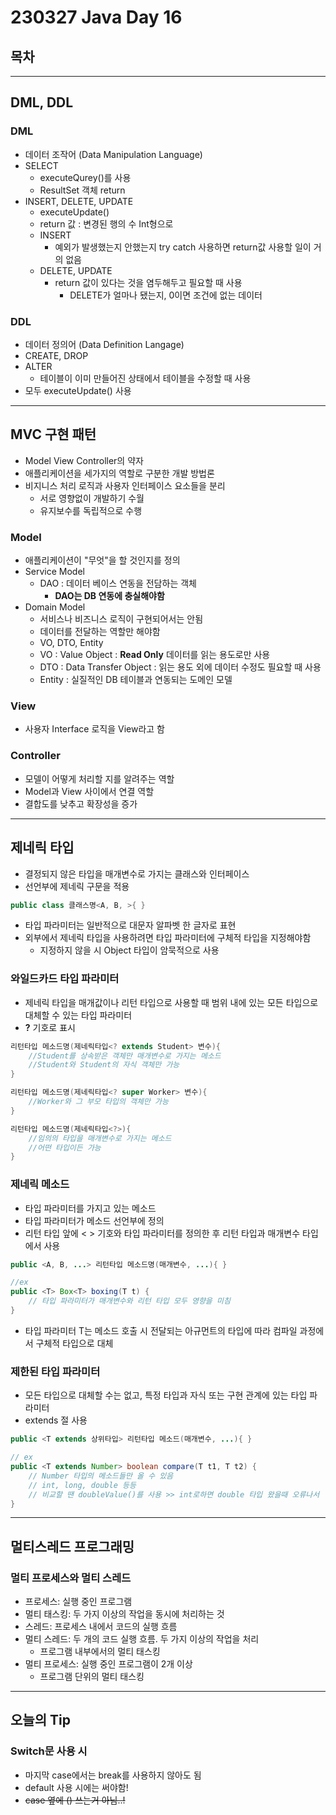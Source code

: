 # 230327 Java Day 16
## 목차
---
## DML, DDL
### DML
- 데이터 조작어 (Data Manipulation Language)
- SELECT 
  - executeQurey()를 사용
  - ResultSet 객체 return
- INSERT, DELETE, UPDATE 
  - executeUpdate()
  - return 값 : 변경된 행의 수 Int형으로
  - INSERT
    - 예외가 발생했는지 안했는지 try catch 사용하면 return값 사용할 일이 거의 없음
  - DELETE, UPDATE
    - return 값이 있다는 것을 염두해두고 필요할 때 사용
      - DELETE가 얼마나 됐는지, 0이면 조건에 없는 데이터
### DDL
- 데이터 정의어 (Data Definition Langage)
- CREATE, DROP
- ALTER
  - 테이블이 이미 만들어진 상태에서 테이블을 수정할 때 사용
- 모두 executeUpdate() 사용
---
## MVC 구현 패턴
- Model View Controller의 약자
- 애플리케이션을 세가지의 역할로 구분한 개발 방법론
- 비지니스 처리 로직과 사용자 인터페이스 요소들을 분리
  - 서로 영향없이 개발하기 수월
  - 유지보수를 독립적으로 수행
### Model
- 애플리케이션이 "무엇"을 할 것인지를 정의
- Service Model
  - DAO : 데이터 베이스 연동을 전담하는 객체
    - **DAO는 DB 연동에 충실해야함**
- Domain Model
  - 서비스나 비즈니스 로직이 구현되어서는 안됨
  - 데이터를 전달하는 역할만 해야함
  - VO, DTO, Entity
  - VO : Value Object : **Read Only** 데이터를 읽는 용도로만 사용 
  - DTO : Data Transfer Object : 읽는 용도 외에 데이터 수정도 필요할 때 사용
  - Entity : 실질적인 DB 테이블과 연동되는 도메인 모델
### View
- 사용자 Interface 로직을 View라고 함
### Controller
- 모델이 어떻게 처리할 지를 알려주는 역할
- Model과 View 사이에서 연결 역할
- 결합도를 낮추고 확장성을 증가

---
## 제네릭 타입
- 결정되지 않은 타입을 매개변수로 가지는 클래스와 인터페이스
- 선언부에 제네릭 구문을 적용
```java
public class 클래스명<A, B, >{ }
```
- 타입 파라미터는 일반적으로 대문자 알파벳 한 글자로 표현
- 외부에서 제네릭 타입을 사용하려면 타입 파라미터에 구체적 타입을 지정해야함
  - 지정하지 않을 시 Object 타입이 암묵적으로 사용

### 와일드카드 타입 파라미터
- 제네릭 타입을 매개값이나 리턴 타입으로 사용할 때 범위 내에 있는 모든 타입으로 대체할 수 있는 타입 파라미터
- **?** 기호로 표시
```java
리턴타입 메소드명(제네릭타입<? extends Student> 변수){
    //Student를 상속받은 객체만 매개변수로 가지는 메소드
    //Student와 Student의 자식 객체만 가능
}

리턴타입 메소드명(제네릭타입<? super Worker> 변수){
    //Worker와 그 부모 타입의 객체만 가능
}

리턴타입 메소드명(제네릭타입<?>){
    //임의의 타입을 매개변수로 가지는 메소드
    //어떤 타입이든 가능
}
```

### 제네릭 메소드
- 타입 파라미터를 가지고 있는 메소드
- 타입 파라미터가 메소드 선언부에 정의
- 리턴 타입 앞에 < > 기호와 타입 파라미터를 정의한 후 리턴 타입과 매개변수 타입에서 사용
```java
public <A, B, ...> 리턴타입 메소드명(매개변수, ...){ }

//ex
public <T> Box<T> boxing(T t) {
    // 타입 파라미터가 매개변수와 리턴 타입 모두 영향을 미침
}
```
- 타입 파라미터 T는 메소드 호출 시 전달되는 아규먼트의 타입에 따라 컴파일 과정에서 구체적 타입으로 대체

### 제한된 타입 파라미터
- 모든 타입으로 대체할 수는 없고, 특정 타입과 자식 또는 구현 관계에 있는 타입 파라미터
- extends 절 사용
```java
public <T extends 상위타입> 리턴타입 메소드(매개변수, ...){ }

// ex
public <T extends Number> boolean compare(T t1, T t2) {
    // Number 타입의 메소드들만 올 수 있음
    // int, long, double 등등
    // 비교할 땐 doubleValue()를 사용 >> int로하면 double 타입 왔을때 오류나서
}
```
---
## 멀티스레드 프로그래밍
### 멀티 프로세스와 멀티 스레드
- 프로세스: 실행 중인 프로그램
- 멀티 태스킹: 두 가지 이상의 작업을 동시에 처리하는 것
- 스레드: 프로세스 내에서 코드의 실행 흐름
- 멀티 스레드: 두 개의 코드 실행 흐름. 두 가지 이상의 작업을 처리
  - 프로그램 내부에서의 멀티 태스킹 
- 멀티 프로세스: 실행 중인 프로그램이 2개 이상
  - 프로그램 단위의 멀티 태스킹

---
## 오늘의 Tip
### Switch문 사용 시
- 마지막 case에서는 break를 사용하지 않아도 됨
- default 사용 시에는 써야함!
- ~~case 옆에 () 쓰는거 아님..!~~